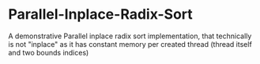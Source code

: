 # Parallel-Inplace-Radix-Sort

A demonstrative Parallel inplace radix sort implementation, that technically is not "inplace" as it has constant memory per created thread (thread itself and two bounds indices)
